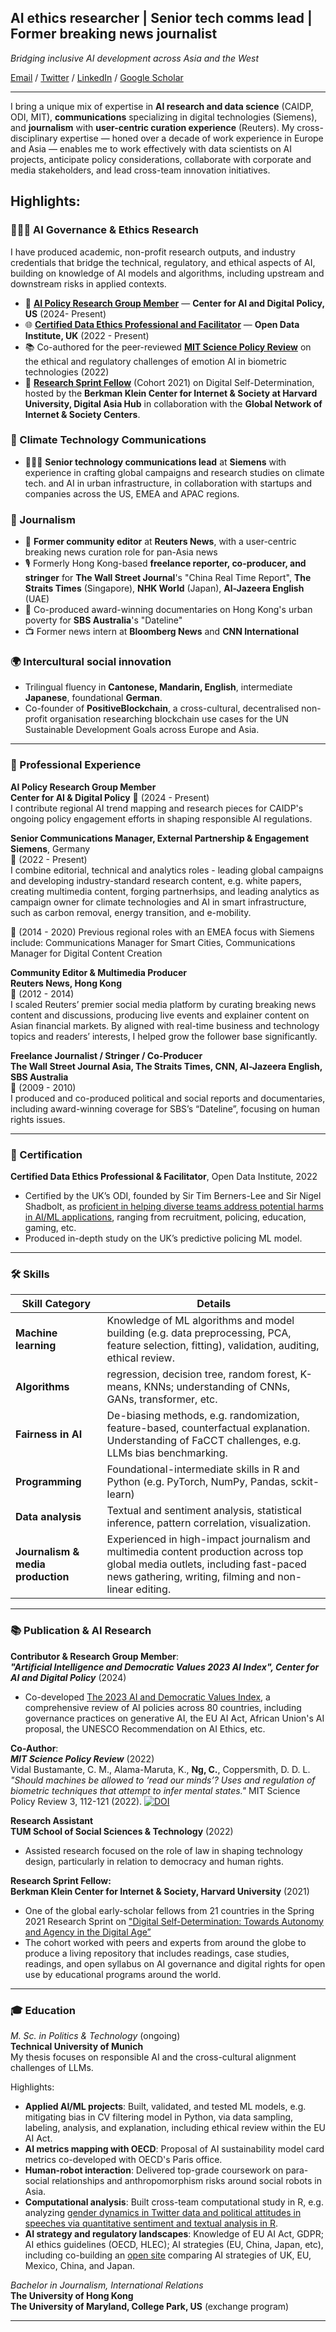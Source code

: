 
## AI ethics researcher | Senior tech comms lead | Former breaking news journalist

_Bridging inclusive AI development across Asia and the West_

[Email](mailto:carmen.ng@tum.de) / [Twitter](https://twitter.com/i/flow/login?redirect_after_login=%2Fcarmen_ngkaman) / [LinkedIn](https://www.linkedin.com/in/ngcarmen/) / [Google Scholar](https://scholar.google.com/citations?user=CRGNIPgAAAAJ&hl=en#d=gsc_md_cod&t=1714929260684&u=%2Fcitations%3Fview_op%3Dlist_suggested_coauthors%26hl%3Den%26json%3D%26user%3DCRGNIPgAAAAJ%23t%3Dgsc_cod_sugg) 

---

I bring a unique mix of expertise in **AI research and data science** (CAIDP, ODI, MIT), **communications** specializing in digital technologies (Siemens), and **journalism** with **user-centric curation experience** (Reuters). My cross-disciplinary expertise — honed over a decade of work experience in Europe and Asia — enables me to work effectively with data scientists on AI projects, anticipate policy considerations, collaborate with corporate and media stakeholders, and lead cross-team innovation initiatives.

## Highlights:

### 👩🏼‍💻 AI Governance & Ethics Research

I have produced academic, non-profit research outputs, and industry credentials that bridge the technical, regulatory, and ethical aspects of AI, building on knowledge of AI models and algorithms, including upstream and downstream risks in applied contexts.

- 🤖 **[AI Policy Research Group Member](https://www.linkedin.com/company/center-for-ai-and-digital-policy/)** — **Center for AI and Digital Policy, US** (2024- Present)
- 🌐 **[Certified Data Ethics Professional and Facilitator](https://theodi.org/profile/carmen-ng/)** — **Open Data Institute, UK** (2022 - Present)
- 📚 Co-authored for the peer-reviewed **[MIT Science Policy Review](https://sciencepolicyreview.org/2022/07/mitspr-191618003010/)** on the ethical and regulatory challenges of emotion AI in biometric technologies (2022)
- 📝 **[Research Sprint Fellow](https://cyber.harvard.edu/story/2021-03/research-sprint-examines-digital-self-determination-increasingly-interconnected-world)** (Cohort 2021) on Digital Self-Determination, hosted by the **Berkman Klein Center for Internet & Society at Harvard University, Digital Asia Hub** in collaboration with the **Global Network of Internet & Society Centers**.

### 📱 Climate Technology Communications
- 👩🏼‍💻 **Senior technology communications lead** at **Siemens** with experience in crafting global campaigns and research studies on climate tech. and AI in urban infrastructure, in collaboration with startups and companies across the US, EMEA and APAC regions.

### 🎥 Journalism
- 📝 **Former community editor** at **Reuters News**, with a user-centric breaking news curation role for pan-Asia news
- 🎙️ Formerly Hong Kong-based **freelance reporter, co-producer, and stringer** for **The Wall Street Journal**'s "China Real Time Report", **The Straits Times** (Singapore), **NHK World** (Japan), **Al-Jazeera English** (UAE)
- 🎥 Co-produced award-winning documentaries on Hong Kong's urban poverty for **SBS Australia**'s "Dateline"
- 📺 Former news intern at **Bloomberg News** and **CNN International**
  
### 🌍 Intercultural social innovation
- Trilingual fluency in **Cantonese, Mandarin, English**, intermediate **Japanese**, foundational **German**.
- Co-founder of **PositiveBlockchain**, a cross-cultural, decentralised non-profit organisation researching blockchain use cases for the UN Sustainable Development Goals across Europe and Asia.


---


### 💼 Professional Experience

**AI Policy Research Group Member**  
**Center for AI & Digital Policy**
📅 (2024 - Present)  
I contribute regional AI trend mapping and research pieces for CAIDP's ongoing policy engagement efforts in shaping responsible AI regulations.

**Senior Communications Manager, External Partnership & Engagement**  
**Siemens**, Germany  
📅 (2022 - Present)  
I combine editorial, technical and analytics roles - leading global campaigns and developing industry-standard research content, e.g. white papers, creating multimedia content, forging partnerhsips, and leading analytics as campaign owner for climate technologies and AI in smart infrastructure, such as carbon removal, energy transition, and e-mobility.

📅 (2014 - 2020) Previous regional roles with an EMEA focus with Siemens include: Communications Manager for Smart Cities, Communications Manager for Digital Content Creation 

**Community Editor & Multimedia Producer**  
**Reuters News, Hong Kong**  
📅 (2012 - 2014)  
I scaled Reuters’ premier social media platform by curating breaking news content and discussions, producing live events and explainer content on Asian financial markets. By aligned with real-time business and technology topics and readers’ interests, I helped grow the follower base significantly. 

**Freelance Journalist / Stringer / Co-Producer**  
**The Wall Street Journal Asia, The Straits Times, CNN, Al-Jazeera English, SBS Australia**  
📅 (2009 - 2010)  
I produced and co-produced political and social reports and documentaries, including award-winning coverage for SBS’s “Dateline”, focusing on human rights issues.

---
### 🏅 Certification

**Certified Data Ethics Professional & Facilitator**, Open Data Institute, 2022
- Certified by the UK’s ODI, founded by Sir Tim Berners-Lee and Sir Nigel Shadbolt, as [proficient in helping diverse teams address potential harms in AI/ML applications](https://theodi.org/profile/carmen-ng/), ranging from recruitment, policing, education, gaming, etc.
- Produced in-depth study on the UK’s predictive policing ML model.

---

### 🛠 Skills

| Skill Category                | Details                                  |
|-------------------------------|------------------------------------------|
| **Machine learning**   | Knowledge of ML algorithms and model building (e.g. data preprocessing, PCA, feature selection, fitting), validation, auditing, ethical review. |
| **Algorithms**   | regression, decision tree, random forest, K-means, KNNs; understanding of CNNs, GANs, transformer, etc. |
| **Fairness in AI**   | De-biasing methods, e.g. randomization, feature-based, counterfactual explanation. Understanding of FaCCT challenges, e.g. LLMs bias benchmarking. |
| **Programming**   | Foundational-intermediate skills in R and Python (e.g. PyTorch, NumPy, Pandas, sckit-learn) |
| **Data analysis**   | Textual and sentiment analysis, statistical inference, pattern correlation, visualization. |
| **Journalism & media production** | Experienced in high-impact journalism and multimedia content production across top global media outlets, including fast-paced news gathering, writing, filming and non-linear editing. |

---

### 📚 Publication & AI Research

**Contributor & Research Group Member**:  
_**"Artificial Intelligence and Democratic Values 2023 AI Index", Center for AI and Digital Policy**_ (2024)
- Co-developed [The 2023 AI and Democratic Values Index](http://www.caidp.org/reports/aidv-2023), a comprehensive review of AI policies across 80 countries, including governance practices on generative AI, the EU AI Act, African Union's AI proposal, the UNESCO Recommendation on AI Ethics, etc. 

**Co-Author**:  
_**MIT Science Policy Review**_ (2022)  
Vidal Bustamante, C. M., Alama-Maruta, K., **Ng, C.**, Coppersmith, D. D. L. _"Should machines be allowed to ‘read our minds’? Uses and regulation of biometric techniques that attempt to infer mental states."_ MIT Science Policy Review 3, 112-121 (2022). [![DOI](https://img.shields.io/badge/DOI-10.38105/spr.qy2iibrk72-blue.svg)](https://doi.org/10.38105/spr.qy2iibrk72)

**Research Assistant**  
**TUM School of Social Sciences & Technology** (2022) 
- Assisted research focused on the role of law in shaping technology design, particularly in relation to democracy and human rights.

**Research Sprint Fellow:**  
**Berkman Klein Center for Internet & Society, Harvard University**  (2021)
- One of the global early-scholar fellows from 21 countries in the Spring 2021 Research Sprint on ["Digital Self-Determination: Towards Autonomy and Agency in the Digital Age”](https://cyber.harvard.edu/story/2021-03/research-sprint-examines-digital-self-determination-increasingly-interconnected-world)
- The cohort worked with peers and experts from around the globe to produce a living repository that includes readings, case studies, readings, and open syllabus on AI governance and digital rights for open use by educational programs around the world.


---


### 🎓 Education

*M. Sc. in Politics & Technology* (ongoing)  
**Technical University of Munich**  
My thesis focuses on responsible AI and the cross-cultural alignment challenges of LLMs.

Highlights: 
- **Applied AI/ML projects**: Built, validated, and tested ML models, e.g. mitigating bias in CV filtering model in Python, via data sampling, labeling, analysis, and explanation, including ethical review within the EU AI Act.
- **AI metrics mapping with OECD**: Proposal of AI sustainability model card metrics co-developed with OECD's Paris office.
- **Human-robot interaction**: Delivered top-grade coursework on para-social relationships and anthropomorphism risks around social robots in Asia.
- **Computational analysis**: Built cross-team computational study in R, e.g. analyzing [gender dynamics in Twitter data and political attitudes in speeches via quantitative sentiment and textual analysis in R](https://drive.google.com/file/d/1ibqPjNrFAcBQ39tpZyjABdiTuI0nwXr-/view).
- **AI strategy and regulatory landscapes**: Knowledge of EU AI Act, GDPR; AI ethics guidelines (OECD, HLEC); AI strategies (EU, China, Japan, etc), including co-building an [open site](https://yufufi.github.io/tum_aipolicy/#/0/sum) comparing AI strategies of UK, EU, Mexico, China, and Japan.


*Bachelor in Journalism, International Relations*  
**The University of Hong Kong**  
**The University of Maryland, College Park, US** (exchange program)

---

